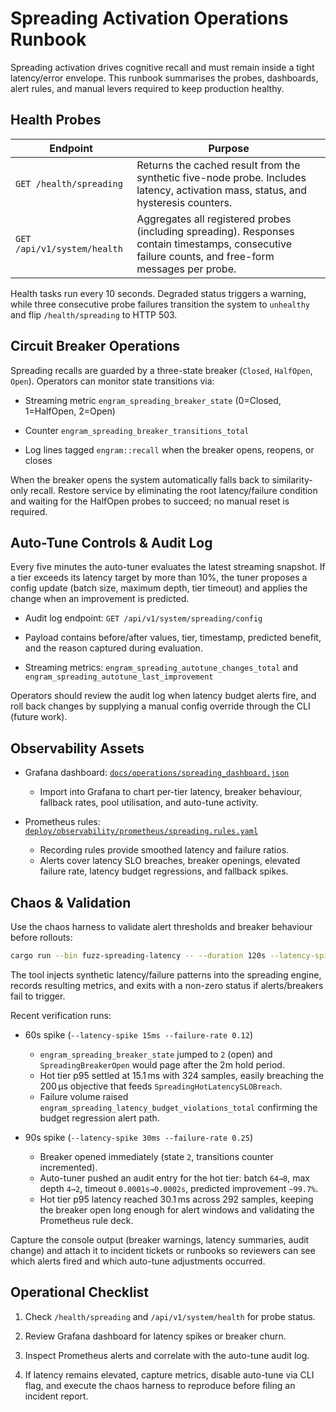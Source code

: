 # Spreading Activation Operations Runbook

Spreading activation drives cognitive recall and must remain inside a tight
latency/error envelope. This runbook summarises the probes, dashboards, alert
rules, and manual levers required to keep production healthy.

## Health Probes

| Endpoint | Purpose |
| --- | --- |
| `GET /health/spreading` | Returns the cached result from the synthetic five-node probe. Includes latency, activation mass, status, and hysteresis counters. |
| `GET /api/v1/system/health` | Aggregates all registered probes (including spreading). Responses contain timestamps, consecutive failure counts, and free-form messages per probe. |

Health tasks run every 10 seconds. Degraded status triggers a warning, while
three consecutive probe failures transition the system to `unhealthy` and flip
`/health/spreading` to HTTP 503.

## Circuit Breaker Operations

Spreading recalls are guarded by a three-state breaker (`Closed`, `HalfOpen`,
`Open`). Operators can monitor state transitions via:

- Streaming metric `engram_spreading_breaker_state` (0=Closed, 1=HalfOpen, 2=Open)

- Counter `engram_spreading_breaker_transitions_total`

- Log lines tagged `engram::recall` when the breaker opens, reopens, or closes

When the breaker opens the system automatically falls back to similarity-only
recall. Restore service by eliminating the root latency/failure condition and
waiting for the HalfOpen probes to succeed; no manual reset is required.

## Auto-Tune Controls & Audit Log

Every five minutes the auto-tuner evaluates the latest streaming snapshot. If a
tier exceeds its latency target by more than 10%, the tuner proposes a config
update (batch size, maximum depth, tier timeout) and applies the change when
an improvement is predicted.

- Audit log endpoint: `GET /api/v1/system/spreading/config`

- Payload contains before/after values, tier, timestamp, predicted benefit, and
  the reason captured during evaluation.

- Streaming metrics: `engram_spreading_autotune_changes_total` and
  `engram_spreading_autotune_last_improvement`

Operators should review the audit log when latency budget alerts fire, and roll
back changes by supplying a manual config override through the CLI (future
work).

## Observability Assets

- Grafana dashboard: [`docs/operations/spreading_dashboard.json`](spreading_dashboard.json)
  - Import into Grafana to chart per-tier latency, breaker behaviour, fallback
    rates, pool utilisation, and auto-tune activity.

- Prometheus rules: [`deploy/observability/prometheus/spreading.rules.yaml`](../../deploy/observability/prometheus/spreading.rules.yaml)
  - Recording rules provide smoothed latency and failure ratios.
  - Alerts cover latency SLO breaches, breaker openings, elevated failure rate,
    latency budget regressions, and fallback spikes.

## Chaos & Validation

Use the chaos harness to validate alert thresholds and breaker behaviour before
rollouts:

```bash
cargo run --bin fuzz-spreading-latency -- --duration 120s --latency-spike 15ms --failure-rate 0.15

```

The tool injects synthetic latency/failure patterns into the spreading engine,
records resulting metrics, and exits with a non-zero status if alerts/breakers
fail to trigger.

Recent verification runs:

- 60s spike (`--latency-spike 15ms --failure-rate 0.12`)
  - `engram_spreading_breaker_state` jumped to `2` (open) and
    `SpreadingBreakerOpen` would page after the 2m hold period.
  - Hot tier p95 settled at 15.1 ms with 324 samples, easily breaching the 200 µs
    objective that feeds `SpreadingHotLatencySLOBreach`.
  - Failure volume raised `engram_spreading_latency_budget_violations_total`
    confirming the budget regression alert path.

- 90s spike (`--latency-spike 30ms --failure-rate 0.25`)
  - Breaker opened immediately (state `2`, transitions counter incremented).
  - Auto-tuner pushed an audit entry for the hot tier: batch `64→8`, max depth
    `4→2`, timeout `0.0001s→0.0002s`, predicted improvement `~99.7%`.
  - Hot tier p95 latency reached 30.1 ms across 292 samples, keeping the breaker
    open long enough for alert windows and validating the Prometheus rule deck.

Capture the console output (breaker warnings, latency summaries, audit change)
and attach it to incident tickets or runbooks so reviewers can see which alerts
fired and which auto-tune adjustments occurred.

## Operational Checklist

1. Check `/health/spreading` and `/api/v1/system/health` for probe status.

2. Review Grafana dashboard for latency spikes or breaker churn.

3. Inspect Prometheus alerts and correlate with the auto-tune audit log.

4. If latency remains elevated, capture metrics, disable auto-tune via CLI flag,
   and execute the chaos harness to reproduce before filing an incident report.
